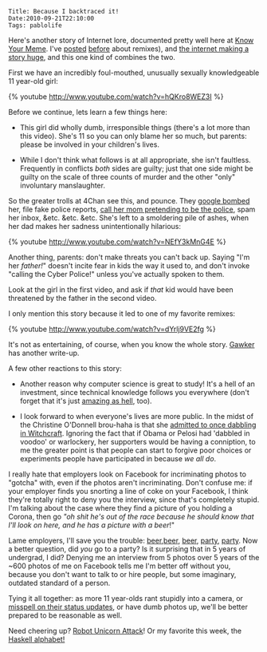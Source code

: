     Title: Because I backtraced it!
    Date:2010-09-21T22:10:00
    Tags: pablolife

Here's another story of Internet lore, documented pretty well here at
[Know Your Meme][1].  I've [posted][2] [before][2] about remixes), and [the
internet making a story huge][4], and this one kind of combines the two.

First we have an incredibly foul-mouthed, unusually sexually knowledgeable 11
year-old girl:

{% youtube http://www.youtube.com/watch?v=hQKro8WEZ3I %}

Before we continue, lets learn a few things here:

* This girl did wholly dumb, irresponsible things (there's a lot more than
this video). She's 11 so you can only blame her so much, but parents: please
be involved in your children's lives.

* While I don't think what follows is at all appropriate, she isn't
faultless. Frequently in conflicts _both_ sides are guilty; just that one side
might be guilty on the scale of three counts of murder and the other "only"
involuntary manslaughter.

So the greater trolls at 4Chan see this, and pounce. They [google bombed][5]
her, file fake police reports, [call her mom pretending to be the police][6],
spam her inbox, &etc. &etc. &etc. She's left to a smoldering pile of ashes,
when her dad makes her sadness unintentionally hilarious:

{% youtube http://www.youtube.com/watch?v=NEfY3kMnG4E %}

Another thing, parents: don't make threats you can't back up. Saying "I'm her
_father!_" doesn't incite fear in kids the way it used to, and don't invoke
"calling the Cyber Police!" unless you've actually spoken to them.

Look at the girl in the first video, and ask if _that_ kid would have been
threatened by the father in the second video.

I only mention this story because it led to one of my favorite remixes:

{% youtube http://www.youtube.com/watch?v=dYrlj9VE2fg %}

It's not as entertaining, of course, when you know the whole story.
[Gawker][7] has another write-up.


A few other reactions to this story:

* Another reason why computer science is great to study! It's a hell of an
investment, since technical knowledge follows you everywhere (don't forget
that it's just [amazing as hell][8], too).

* I look forward to when everyone's lives are more public. In the midst of
the Christine O'Donnell brou-haha is that she [admitted to once dabbling in
Witchcraft][9]. Ignoring the fact that if Obama or Pelosi had 'dabbled in
voodoo' or warlockery, her supporters would be having a conniption, to me the
greater point is that people can start to forgive poor choices or experiments
people have participated in because _we all do_.

I really hate that employers look on Facebook for incriminating photos to
"gotcha" with, even if the photos aren't incriminating. Don't confuse me: if
your employer finds you snorting a line of coke on your Facebook, I think
they're totally right to deny you the interview, since that's completely
stupid. I'm talking about the case where they find a picture of you holding a
Corona, then go _"oh shit he's out of the race because he should _know_ that
I'll look on here, and he has a picture with a beer_!"


Lame employers, I'll save you the trouble: [beer][10],[beer][10], [beer][11],
[party][12], [party][13]. Now a better question, did _you_ go to a party? Is
it surprising that in 5 years of undergrad, I did? Denying me an interview
from 5 photos over 5 years of the ~600 photos of me on Facebook tells me I'm
better off without you, because you don't want to talk to or hire people, but
some imaginary, outdated standard of a person.

Tying it all together: as more 11 year-olds rant stupidly into a camera, or
[misspell on their status updates][14], or have dumb photos up, we'll be
better prepared to be reasonable as well.

Need cheering up? [Robot Unicorn Attack][15]! Or my favorite this week, the
[Haskell alphabet!][16]


   [1]: http://knowyourmeme.com/memes/jessi-slaughter
   [2]: http://www.morepaul.com/2010/04/baal-bless-internet.html
   [3]: http://www.morepaul.com/2010/04/another-remix.html
   [4]: http://www.morepaul.com/2010/08/strong-words-bed-intruder.html
   [5]: http://en.wikipedia.org/wiki/Google_bomb
   [6]: http://www.youtube.com/watch?v=C2cf6JFc1Xg
   [7]: http://gawker.com/5589103/how-the-internet-beat-up-an-11+year+old-girl
   [8]: http://www.morepaul.com/2010/04/metaphors-i-use-to-describe-software.html
   [9]: http://thinkprogress.org/2010/09/18/christine-odonnell-witchcraft/
   [10]: http://www.facebook.com/photo.php?pid=2733504&fbid=106745099551&op=10&o=global&view=global&subj=1010423&id=691574551
   [11]: http://www.facebook.com/photo.php?pid=32572619&fbid=533065679951&op=21&o=global&view=global&subj=1010423&id=1005106
   [12]: http://www.facebook.com/photo.php?pid=30160914&fbid=522139955191&op=34&o=global&view=global&subj=1010423&id=1009904
   [13]: http://www.facebook.com/photo.php?pid=30038373&fbid=522091916461&op=36&o=global&view=global&subj=1010423&id=1009840
   [14]: http://youropenbook.org/?q=definately&gender=any
   [15]: http://games.adultswim.com/robot-unicorn-attack-twitchy-online-game.html
   [16]: http://byorgey.wordpress.com/2010/09/18/the-haskell-alphabet/

